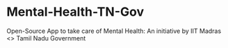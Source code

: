 # Mental-Health-TN-Gov
Open-Source App to take care of Mental Health: An initiative by IIT Madras &lt;> Tamil Nadu Government
